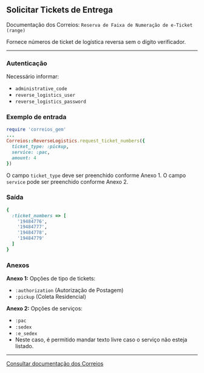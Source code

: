 ## Solicitar Tickets de Entrega

Documentação dos Correios: `Reserva de Faixa de Numeração de e-Ticket (range)`

Fornece números de ticket de logística reversa sem o dígito verificador.

____

### Autenticação
Necessário informar:
* `administrative_code`
* `reverse_logistics_user`
* `reverse_logistics_password`

### Exemplo de entrada

```ruby
require 'correios_gem'
...
Correios::ReverseLogistics.request_ticket_numbers({
  ticket_type: :pickup,
  service: :pac,
  amount: 4
})
```
O campo `ticket_type` deve ser preenchido conforme Anexo 1.
O campo `service` pode ser preenchido conforme Anexo 2.

### Saída

```ruby
{
  :ticket_numbers => [
    '19484776',
    '19484777',
    '19484778',
    '19484779'
  ]
}
```

### Anexos

__Anexo 1:__
Opções de tipo de tickets:
* `:authorization` (Autorização de Postagem)
* `:pickup` (Coleta Residencial)

__Anexo 2:__
Opções de serviços:
* `:pac`
* `:sedex`
* `:e_sedex`
* Neste caso, é permitido mandar texto livre caso o serviço não esteja listado.
---

[Consultar documentação dos Correios](CORREIOS_DOCUMENT.pdf)
